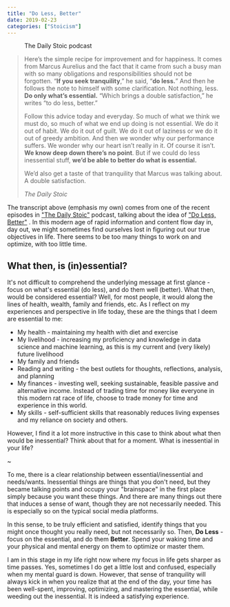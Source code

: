 ```yaml
---
title: "Do Less, Better"
date: 2019-02-23
categories: ["Stoicism"]
---
```


<!-- wp:image -->
<figure class="wp-block-image"><img src="https://dailystoic.com/wp-content/uploads/2018/10/ds_Podcast.jpg" alt=""/><figcaption>The Daily Stoic podcast</figcaption></figure>
<!-- /wp:image -->

<!-- wp:quote -->
<blockquote class="wp-block-quote"><p>Here’s the simple recipe for improvement and for happiness. It comes from Marcus Aurelius and the fact that it came from such a busy man with so many obligations and responsibilities should not be forgotten.&nbsp;“<strong>If you seek tranquility</strong>,” he said, “<strong>do less.</strong>”&nbsp;And then he follows the note to himself with some clarification. Not nothing, less. <strong>Do only what’s essential.</strong> “Which brings a double satisfaction,” he writes “to do less, better.”</p><p>Follow this advice today and everyday. So much of what we think we must do, so much of what we end up doing is not essential. We do it out of habit. We do it out of guilt. We do it out of laziness or we do it out of greedy ambition. And then we wonder why our performance suffers. We wonder why our heart isn’t really in it.&nbsp;Of course it isn’t. <strong>We know deep down there’s no point</strong>.&nbsp;But if we could do less inessential stuff, <strong>we’d be able to better do what is essential.</strong></p><p>We’d also get a taste of that tranquility that Marcus was talking about. A double satisfaction.&nbsp; </p><cite>The Daily Stoic</cite></blockquote>
<!-- /wp:quote -->

<!-- wp:paragraph -->
<p>The transcript above (emphasis my own) comes from one of the recent episodes in <a href="https://dailystoic.com/podcast/">"The Daily Stoic"</a> podcast, talking about the idea of <a href="https://open.spotify.com/episode/5WiVTsMI5oBoipBEZB4Q3X">"Do Less, Better"</a> . In this modern age of rapid information and content flow day in, day out, we might sometimes find ourselves lost in figuring out our true objectives in life. There seems to be too many things to work on and optimize, with too little time.</p>
<!-- /wp:paragraph -->

<!-- wp:heading -->
<h2>What then, is (in)essential?</h2>
<!-- /wp:heading -->

<!-- wp:paragraph -->
<p>It's not difficult to comprehend the underlying message at first glance - focus on what's essential (do less), and do them well (better). What then, would be considered essential? Well, for most people, it would along the lines of health, wealth, family and friends, etc.  As I reflect on my experiences and perspective in life today, these are the things that I deem are essential to me:</p>
<!-- /wp:paragraph -->

<!-- wp:list -->
<ul><li>My health - maintaining my health with diet and exercise</li><li>My livelihood - increasing my proficiency and knowledge in data science and machine learning, as this is my current and (very likely) future livelihood</li><li>My family and friends</li><li>Reading and writing - the best outlets for thoughts, reflections, analysis, and planning</li><li>My finances - investing well, seeking sustainable, feasible passive and alternative income. Instead of trading time for money like everyone in this modern rat race of life, choose to trade money for time and experience in this world.</li><li>My skills - self-sufficient skills that reasonably reduces living expenses and my reliance on society and others.</li></ul>
<!-- /wp:list -->

<!-- wp:paragraph -->
<p>However,  I find it a lot more instructive in this case to think about what then would be inessential? Think about that for a moment. What is inessential in your life?</p>
<!-- /wp:paragraph -->

<!-- wp:paragraph -->
<p>~</p>
<!-- /wp:paragraph -->

<!-- wp:paragraph -->
<p>To me, there is a clear relationship between essential/inessential and needs/wants. Inessential things are things that you don't need, but they became talking points and occupy your "brainspace" in the first place simply because you want these things. And there are many things out there that induces a sense of want, though they are not necessarily needed. This is especially so on the typical social media platforms.</p>
<!-- /wp:paragraph -->

<!-- wp:paragraph -->
<p>In this sense, to be truly efficient and satisfied, identify things that you might once thought you really need, but not necessarily so. Then, <strong>Do Less</strong> - focus on the essential, and do them <strong>Better</strong>. Spend your waking time and your physical and mental energy on them to optimize or master them.</p>
<!-- /wp:paragraph -->

<!-- wp:paragraph -->
<p>I am in this stage in my life right now where my focus in life gets sharper as time passes. Yes, sometimes I do get a little lost and confused, especially when my mental guard is down. However, that sense of tranquility will always kick in when you realize that at the end of the day, your time has been well-spent, improving, optimizing, and mastering the essential, while weeding out the inessential. It is indeed a satisfying experience.</p>
<!-- /wp:paragraph -->